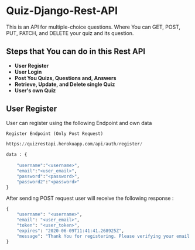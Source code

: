 # Quiz-Django-Rest-API
This is an API for multiple-choice questions. Where You can GET, POST, PUT, PATCH, and DELETE your quiz and its question.


## Steps that You can do in this Rest API

- **User Register**
- **User Login**
- **Post You Quizs, Questions and, Answers**
- **Retrieve, Update, and Delete single Quiz**
- **User's own Quiz**

## User Register
User can register using the following Endpoint and own data

```python
Register Endpoint (Only Post Request)

https://quizrestapi.herokuapp.com/api/auth/register/
```
```python
data : {
    
	"username":"<username>",
	"email":"<user_email>",
	"password":"<password>",
	"password2":"<password>"
}

```
After sending POST request user will  receive the following response :
```python
{
    "username": "<username>",
    "email": "<user_email>",
    "token": "<user_token>",
    "expires": "2020-06-09T11:41:41.268925Z",
    "message": "Thank You for registering. Please verifying your email before continuing !"
}

```
